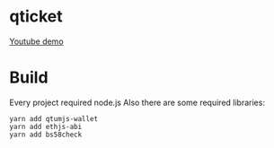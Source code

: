 # qticket
[Youtube demo](https://www.youtube.com/watch?v=ZkMOTsQ7qGo)
# Build
Every project required node.js
Also there are some required libraries:
```
yarn add qtumjs-wallet
yarn add ethjs-abi
yarn add bs58check
```
